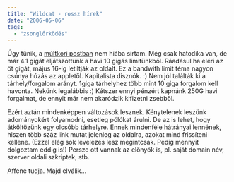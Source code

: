 ```yaml
---
title: "Wildcat - rossz hírek"
date: "2006-05-06"
tags: 
  - "zsonglőrködés"
---
```


Úgy tűnik, a [múltkori postban](https://csokavar.hu/blog/2006/04/30/wildcat-rossz-hirek-2/) nem hiába sírtam. Még csak hatodika van, de már 4.1 gigát eljátszottunk a havi 10 gigás limitünkből. Ráadásul ha eléri az öt gigát, május 16-ig letiltják az oldalt. Ez a bandwith limit téma nagyon csúnya húzás az appletől. Kapitalista disznók. :) Nem jól találták ki a tárhely/forgalom arányt. 1giga tárhelyhez több mint 10 giga forgalom kell havonta. Nekünk legalábbis :) Kétszer ennyi pénzért kapnánk 250G havi forgalmat, de ennyit már nem akaródzik kifizetni zsebből.

Ezért aztán mindenképpen változások lesznek. Kénytelenek leszünk adományokért folyamodni, esetleg pólókat árulni. De az is lehet, hogy átköltözünk egy olcsóbb tárhelyre. Ennek mindenféle hátrányai lennének, hiszen több száz link mutat jelenleg az oldalra, azokat mind frissíteni kellene. (Ezzel elég sok levelezés lesz megintcsak. Pedig mennyit dolgoztam eddig is!) Persze ott vannak az előnyök is, pl. saját domain név, szerver oldali szkriptek, stb.

Affene tudja. Majd elválik...
